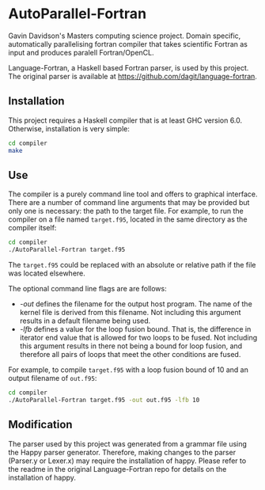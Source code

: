 # AutoParallel-Fortran
Gavin Davidson's Masters computing science project. Domain specific, automatically parallelising fortran compiler that takes scientific Fortran as input and produces paralell Fortran/OpenCL.

Language-Fortran, a Haskell based Fortran parser, is used by this project. The original parser is available at https://github.com/dagit/language-fortran.

## Installation

This project requires a Haskell compiler that is at least GHC version 6.0. Otherwise, installation is very simple:

```bash
cd compiler
make
```

## Use

The compiler is a purely command line tool and offers to graphical interface. There are a number of command line arguments that may be provided but only one is necessary: the path to the target file. For example, to run the compiler on a file named `target.f95`, located in the same directory as the compiler itself:

```bash
cd compiler
./AutoParallel-Fortran target.f95
```

The `target.f95` could be replaced with an absolute or relative path if the file was located elsewhere.

The optional command line flags are are follows:
- *-out* defines the filename for the output host program. The name of the kernel file is derived from this filename. Not including this argument results in a default filename being used.
- *-lfb* defines a value for the loop fusion bound. That is, the difference in iterator end value that is allowed for two loops to be fused. Not including this argument results in there not being a bound for loop fusion, and therefore all pairs of loops that meet the other conditions are fused.

For example, to compile `target.f95` with a loop fusion bound of 10 and an output filename of `out.f95`:

```bash
cd compiler
./AutoParallel-Fortran target.f95 -out out.f95 -lfb 10
```

## Modification

The parser used by this project was generated from a grammar file using the Happy parser generator. Therefore, making changes to the parser (Parser.y or Lexer.x) may require the installation of happy. Please refer to the readme in the original Language-Fortran repo for details on the installation of happy.
